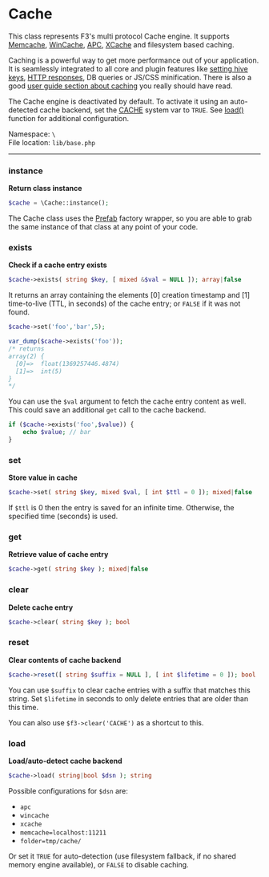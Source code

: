 # Cache

This class represents F3's multi protocol Cache engine. It supports [Memcache](http://memcached.org/), [WinCache](http://www.iis.net/downloads/microsoft/wincache-extension), [APC](http://php.net/manual/en/book.apc.php), [XCache](http://xcache.lighttpd.net/) and filesystem based caching.

Caching is a powerful way to get more performance out of your application. It is seamlessly integrated to all core and plugin features
like [setting hive keys](base#set), [HTTP responses](base#caching), DB queries or JS/CSS minification.
There is also a good [user guide section about caching](optimization#cache-engine) you really should have read.

The Cache engine is deactivated by default. To activate it using an auto-detected cache backend, set the [CACHE](quick-reference#cache) system var to `TRUE`.
See [load()](cache#load) function for additional configuration.


Namespace: `\` <br/>
File location: `lib/base.php`

---

### instance

**Return class instance**

``` php
$cache = \Cache::instance();
```

The Cache class uses the [Prefab](prefab) factory wrapper, so you are able to grab the same instance of that class at any point of your code.


### exists

**Check if a cache entry exists**

``` php
$cache->exists( string $key, [ mixed &$val = NULL ]); array|false
```

It returns an array containing the elements [0] creation timestamp and [1] time-to-live (TTL, in seconds) of the cache entry; or `FALSE` if it was not found.

``` php
$cache->set('foo','bar',5);

var_dump($cache->exists('foo'));
/* returns
array(2) {
  [0]=>  float(1369257446.4874)
  [1]=>  int(5)
}
*/
```

You can use the `$val` argument to fetch the cache entry content as well. This could save an additional `get` call to the cache backend.

``` php
if ($cache->exists('foo',$value)) {
    echo $value; // bar
}
```


### set

**Store value in cache**

``` php
$cache->set( string $key, mixed $val, [ int $ttl = 0 ]); mixed|false
```

If `$ttl` is 0 then the entry is saved for an infinite time. Otherwise, the specified time (seconds) is used.


### get

**Retrieve value of cache entry**

``` php
$cache->get( string $key ); mixed|false
```


### clear

**Delete cache entry**

``` php
$cache->clear( string $key ); bool
```


### reset

**Clear contents of cache backend**

``` php
$cache->reset([ string $suffix = NULL ], [ int $lifetime = 0 ]); bool
```

You can use `$suffix` to clear cache entries with a suffix that matches this string.
Set `$lifetime` in seconds to only delete entries that are older than this time.

You can also use `$f3->clear('CACHE')` as a shortcut to this.

### load

**Load/auto-detect cache backend**

``` php
$cache->load( string|bool $dsn ); string
```

Possible configurations for `$dsn` are:

* `apc`
* `wincache`
* `xcache`
* `memcache=localhost:11211`
* `folder=tmp/cache/`

Or set it `TRUE` for auto-detection (use filesystem fallback, if no shared memory engine available), or `FALSE` to disable caching.